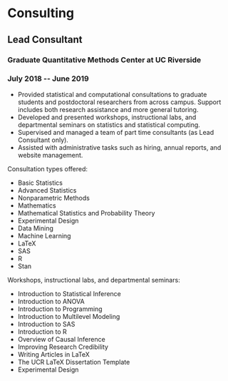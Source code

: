 # Consulting

## Lead Consultant
### Graduate Quantitative Methods Center at UC Riverside 
### July 2018 -- June 2019

- Provided statistical and computational consultations to graduate students and postdoctoral researchers from across campus. Support includes both research assistance and more general tutoring. 
- Developed and presented workshops, instructional labs, and departmental seminars on statistics and statistical computing.
- Supervised and managed a team of part time consultants (as Lead Consultant only).
- Assisted with administrative tasks such as hiring, annual reports, and website management.

Consultation types offered: 
- Basic Statistics
- Advanced Statistics
- Nonparametric Methods
- Mathematics
- Mathematical Statistics and Probability Theory
- Experimental Design
- Data Mining
- Machine Learning
- LaTeX
- SAS
- R
- Stan

Workshops, instructional labs, and departmental seminars: 

- Introduction to Statistical Inference
- Introduction to ANOVA
- Introduction to Programming 
- Introduction to Multilevel Modeling
- Introduction to SAS
- Introduction to R
- Overview of Causal Inference
- Improving Research Credibility
- Writing Articles in LaTeX
- The UCR LaTeX Dissertation Template
- Experimental Design
